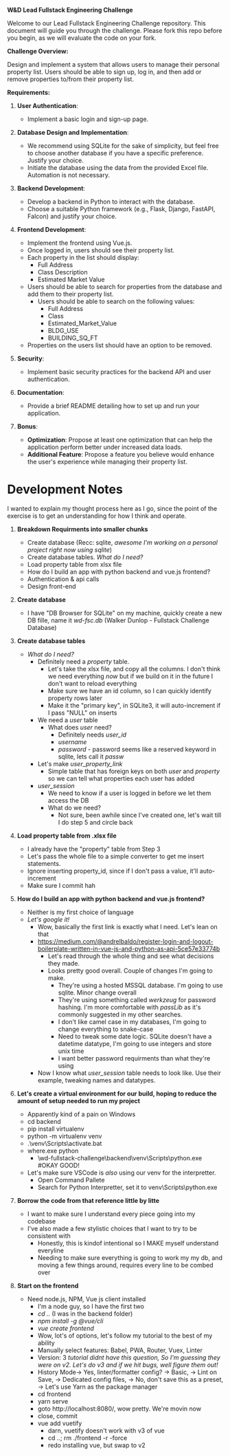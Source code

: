**W&D Lead Fullstack Engineering Challenge**

Welcome to our Lead Fullstack Engineering Challenge repository. This document will guide you through the challenge. Please fork this repo before you begin, as we will evaluate the code on your fork.

**Challenge Overview:**

Design and implement a system that allows users to manage their personal property list. Users should be able to sign up, log in, and then add or remove properties to/from their property list.

**Requirements:**

1. **User Authentication**:
    - Implement a basic login and sign-up page.

2. **Database Design and Implementation**: 
    - We recommend using SQLite for the sake of simplicity, but feel free to choose another database if you have a specific preference. Justify your choice.
    - Initiate the database using the data from the provided Excel file. Automation is not necessary. 

3. **Backend Development**:
    - Develop a backend in Python to interact with the database.
    - Choose a suitable Python framework (e.g., Flask, Django, FastAPI, Falcon) and justify your choice.

4. **Frontend Development**:
    - Implement the frontend using Vue.js.
    - Once logged in, users should see their property list.
    - Each property in the list should display:
        - Full Address
        - Class Description
        - Estimated Market Value
    - Users should be able to search for properties from the database and add them to their property list.
        - Users should be able to search on the following values:
            - Full Address
            - Class
            - Estimated_Market_Value
            - BLDG_USE
            - BUILDING_SQ_FT
    - Properties on the users list should have an option to be removed.

5. **Security**:
    - Implement basic security practices for the backend API and user authentication.

6. **Documentation**:
    - Provide a brief README detailing how to set up and run your application.
  
7. **Bonus**:
    - **Optimization**: Propose at least one optimization that can help the application perform better under increased data loads.
    - **Additional Feature**: Propose a feature you believe would enhance the user's experience while managing their property list.


# Development Notes
I wanted to explain my thought process here as I go, since the point of the exercise is to get an understanding for how I think and operate. 

1. **Breakdown Requirments into smaller chunks**
    - Create database (Recc: sqlite, _awesome I'm working on a personal project right now using sqlite_)
    - Create database tables. _What do I need?_
    - Load property table from xlsx file
    - How do I build an app with python backend and vue.js frontend?
    - Authentication & api calls
    - Design front-end

2. **Create database**
    - I have "DB Browser for SQLite" on my machine, quickly create a new DB fille, name it _wd-fsc.db_ (Walker Dunlop - Fullstack Challenge Database)
3. **Create database tables**
    - _What do I need?_
        - Definitely need a _property_ table.
            - Let's take the xlsx file, and copy all the columns. I don't think we need everything _now_ but if we build on it in the future I don't want to reload everything
            - Make sure we have an id column, so I can quickly identify property rows later
            - Make it the "primary key", in SQLite3, it will auto-increment if I pass "NULL" on inserts
        - We need a _user_ table
            - What does _user_ need?
                - Definitely needs *user_id*
                - *username*
                - *password* - password seems like a reserved keyword in sqlite, lets call it *passw*
        - Let's make *user_property_link*
            - Simple table that has foreign keys on both *user* and *property* so we can tell what properties each user has added
        - *user_session*
            - We need to know if a user is logged in before we let them access the DB
            - What do we need?
                - Not sure, been awhile since I've created one, let's wait till I do step 5 and circle back
4. **Load property table from .xlsx file**
    - I already have the "property" table from Step 3
    - Let's pass the whole file to a simple converter to get me insert statements. 
    - Ignore inserting property_id, since if I don't pass a value, it'll auto-increment
    - Make sure I commit hah
5. **How do I build an app with python backend and vue.js frontend?**
    - Neither is my first choice of language
    - _Let's google it!_
        - Wow, basically the first link is exactly what I need. Let's lean on that
        - https://medium.com/@andrelbaldo/register-login-and-logout-boilerplate-written-in-vue-js-and-python-as-api-5ce57e33774b
            - Let's read through the whole thing and see what decisions they made. 
            - Looks pretty good overall. Couple of changes I'm going to make. 
                - They're using a hosted MSSQL database. I'm going to use sqlite. Minor change overall
                - They're using something called *werkzeug* for password hashing. I'm more comfortable with *passLib* as it's commonly suggested in my other searches. 
                - I don't like camel case in my databases, I'm going to change everything to snake-case
                - Need to tweak some date logic. SQLite doesn't have a datetime datatype, I'm going to use integers and store unix time
                - I want better password requirments than what they're using
        - Now I know what *user_session* table needs to look like. Use their example, tweaking names and datatypes.
6. **Let's create a virtual environment for our build, hoping to reduce the amount of setup needed to run my project**
    - Apparently kind of a pain on Windows
    - cd backend
    - pip install virtualenv
    - python -m virtualenv venv
    - .\venv\Scripts\activate.bat
    - where.exe python 
        - \wd-fullstack-challenge\backend\venv\Scripts\python.exe    #OKAY GOOD!
    - Let's make sure VSCode is _also_ using our venv for the interpretter. 
        - Open Command Pallete
        - Search for Python  Interpretter, set it to venv\Scripts\python.exe
7. **Borrow the code from that reference little by litte**
    - I want to make sure I understand every piece going into my codebase
    - I've also made a few stylistic choices that I want to try to be consistent with
        - Honestly, this is kindof intentional so I MAKE myself understand everyline
        - Needing to make sure everything is going to work my my db, and moving a few things around, requires every line to be combed over
8. **Start on the frontend**
    - Need node.js, NPM, Vue js client installed
        - I'm a node guy, so I have the first two
        - *cd ..*  (I was in the backend folder)
        - *npm install -g @vue/cli*
        - *vue create frontend*
        - Wow, lot's of options, let's follow my tutorial to the best of my ability
        - Manually select features: Babel, PWA, Router, Vuex, Linter
        - Version: 3 *tutorial didnt have this question, So I'm guessing they were on v2. Let's do v3 and if we hit bugs, well figure them out!*
        - History Mode-> Yes, linter/formatter config? -> Basic, -> Lint on Save, -> Dedicated config files, -> No, don't save this as a preset, -> Let's use Yarn as the package manager
        - cd frontend
        - yarn serve
        - goto http://localhost:8080/, wow pretty. We're movin now
        - close, commit
        - vue add vuetify
            - darn, vuetify doesn't work with v3 of vue 
            - cd ..; rm ./frontend -r -force
            - redo installing vue, but swap to v2
            



